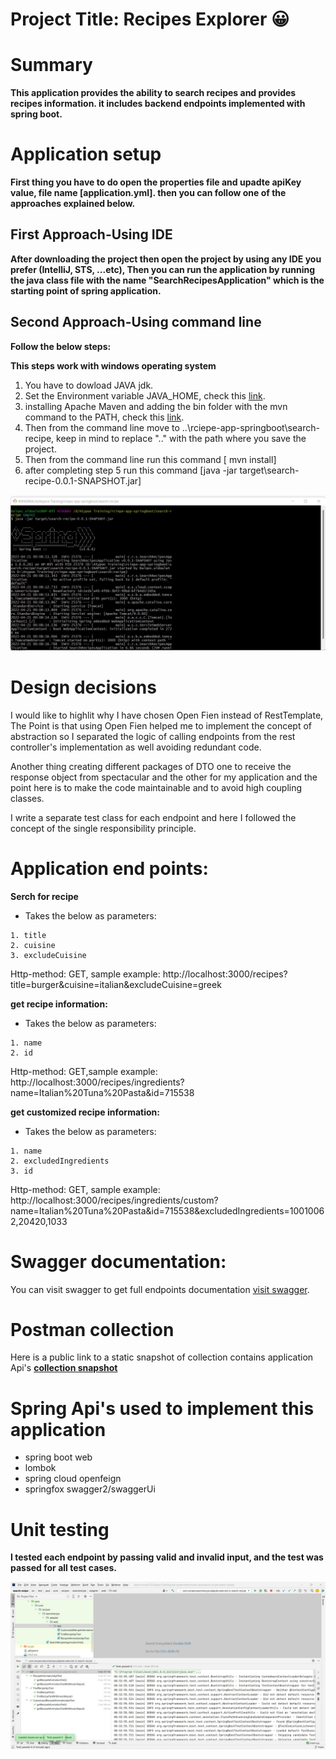 # Project Title: Recipes Explorer :grinning:
# Summary
**This application provides the ability to search recipes and provides recipes information. it includes backend endpoints implemented with spring boot.**

# Application setup
**First thing you have to do open the properties file and upadte apiKey value, file name [application.yml]. then you can follow one of the approaches explained below.**

## First Approach-Using IDE

**After downloading the project then open the project by using any IDE you prefer (IntelliJ, STS, ...etc), 
Then you can run the application by running the java class file with the name "SearchRecipesApplication" which is the starting point of spring application.**

## Second Approach-Using command line

**Follow the below steps:**

**This steps work with windows operating system**
1. You have to dowload JAVA jdk.
2. Set the Environment variable JAVA_HOME, check this [link](https://mkyong.com/java/how-to-set-java_home-on-windows-10/).
3. installing Apache Maven and adding the bin folder with the mvn command to the PATH, check this [link](https://maven.apache.org/install.html).
4. Then from the command line move to ..\rciepe-app-springboot\search-recipe, keep in mind to replace ".." with the path where you save the project.
5. Then from the command line run this command [ mvn install]
6. after completing step 5 run this command [java -jar target\search-recipe-0.0.1-SNAPSHOT.jar]

![arch](run-app.jpg)

# Design decisions
I would like to highlit why I have chosen Open Fien instead of RestTemplate, The Point is that using Open Fien helped me to implement the concept of abstraction so I separated the logic of calling endpoints from the rest controller's implementation as well avoiding redundant code.

Another thing creating different packages of DTO one to receive the response object from spectacular and the other for my application 
and the point here is to make the code maintainable and to avoid high coupling classes. 

I write a separate test class for each endpoint and here I followed the concept of the single responsibility principle.


# Application end points:

**Serch for recipe**
* Takes the below as parameters:
```
1. title
2. cuisine 
3. excludeCuisine
```
Http-method: GET, sample example: http://localhost:3000/recipes?title=burger&cuisine=italian&excludeCuisine=greek

**get recipe information:**
* Takes the below as parameters:
```
1. name
2. id 
```
Http-method: GET,sample example: http://localhost:3000/recipes/ingredients?name=Italian%20Tuna%20Pasta&id=715538

**get customized recipe information:**
* Takes the below as parameters:
```
1. name
2. excludedIngredients 
3. id 
```
Http-method: GET, sample example: http://localhost:3000/recipes/ingredients/custom?name=Italian%20Tuna%20Pasta&id=715538&excludedIngredients=10010062,20420,1033

# Swagger documentation:
You can visit swagger to get full endpoints documentation [visit swagger](http://localhost:3000/swagger-ui.html).

# Postman collection
Here is a public link to a static snapshot of  collection contains application Api's
**[collection snapshot](https://www.getpostman.com/collections/04da810982f8da552de3)**

# Spring Api's used to implement this application 
* spring boot web
* lombok
* spring cloud openfeign
* springfox swagger2/swaggerUi

# Unit testing 
**I tested each endpoint by passing valid and invalid input, and the test was passed for all test cases.**

![arch](test.jpg)
